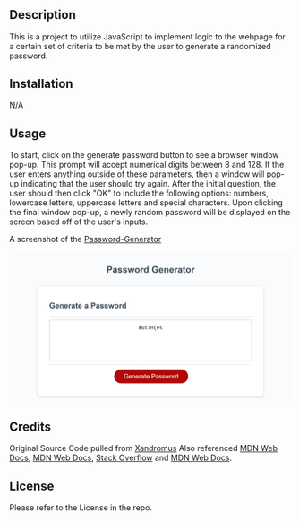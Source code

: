 # <Random-Password-Generator>

## Description

This is a project to utilize JavaScript to implement logic to the webpage for a certain set of criteria to be met by the user to generate a randomized password.

## Installation

N/A

## Usage

To start, click on the generate password button to see a browser window pop-up. This prompt will accept numerical digits between 8 and 128. If the user enters anything outside of these parameters, then a window will pop-up indicating that the user should try again. After the initial question, the user should then click "OK" to include the following options: numbers, lowercase letters, uppercase letters and special characters. Upon clicking the final window pop-up, a newly random password will be displayed on the screen based off of the user's inputs. 

A screenshot of the [Password-Generator](https://christoph551.github.io/Password-Generator/) 


![Screenshot Of Site](./Assets/Password-Generator.png)


## Credits

Original Source Code pulled from [Xandromus](https://github.com/coding-boot-camp/friendly-parakeet)
Also referenced [MDN Web Docs](https://developer.mozilla.org/en-US/docs/Web/JavaScript/Reference/Global_Objects/parseInt), [MDN Web Docs](https://developer.mozilla.org/en-US/docs/Web/JavaScript/Reference/Global_Objects/isNaN), [Stack Overflow](https://stackoverflow.com/questions/3010840/loop-through-an-array-in-javascript/3010848#3010848) and [MDN Web Docs](https://developer.mozilla.org/en-US/docs/Web/JavaScript/Reference/Global_Objects/Function).


## License

Please refer to the License in the repo.
